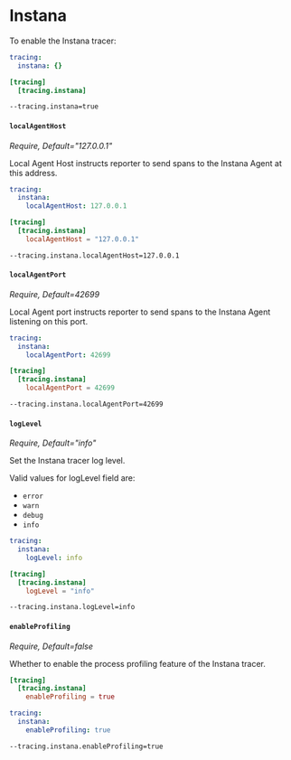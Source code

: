 # Instana

To enable the Instana tracer:

```yaml tab="File (YAML)"
tracing:
  instana: {}
```

```toml tab="File (TOML)"
[tracing]
  [tracing.instana]
```

```bash tab="CLI"
--tracing.instana=true
```

#### `localAgentHost`

_Require, Default="127.0.0.1"_

Local Agent Host instructs reporter to send spans to the Instana Agent at this address.

```yaml tab="File (YAML)"
tracing:
  instana:
    localAgentHost: 127.0.0.1
```

```toml tab="File (TOML)"
[tracing]
  [tracing.instana]
    localAgentHost = "127.0.0.1"
```

```bash tab="CLI"
--tracing.instana.localAgentHost=127.0.0.1
```

#### `localAgentPort`

_Require, Default=42699_

Local Agent port instructs reporter to send spans to the Instana Agent listening on this port.

```yaml tab="File (YAML)"
tracing:
  instana:
    localAgentPort: 42699
```

```toml tab="File (TOML)"
[tracing]
  [tracing.instana]
    localAgentPort = 42699
```

```bash tab="CLI"
--tracing.instana.localAgentPort=42699
```

#### `logLevel`

_Require, Default="info"_

Set the Instana tracer log level.

Valid values for logLevel field are:

- `error`
- `warn`
- `debug`
- `info`

```yaml tab="File (YAML)"
tracing:
  instana:
    logLevel: info
```

```toml tab="File (TOML)"
[tracing]
  [tracing.instana]
    logLevel = "info"
```

```bash tab="CLI"
--tracing.instana.logLevel=info
```

#### `enableProfiling`

_Require, Default=false_

Whether to enable the process profiling feature of the Instana tracer.

```toml tab="File (TOML)"
[tracing]
  [tracing.instana]
    enableProfiling = true
```

```yaml tab="File (YAML)"
tracing:
  instana:
    enableProfiling: true
```

```bash tab="CLI"
--tracing.instana.enableProfiling=true
```